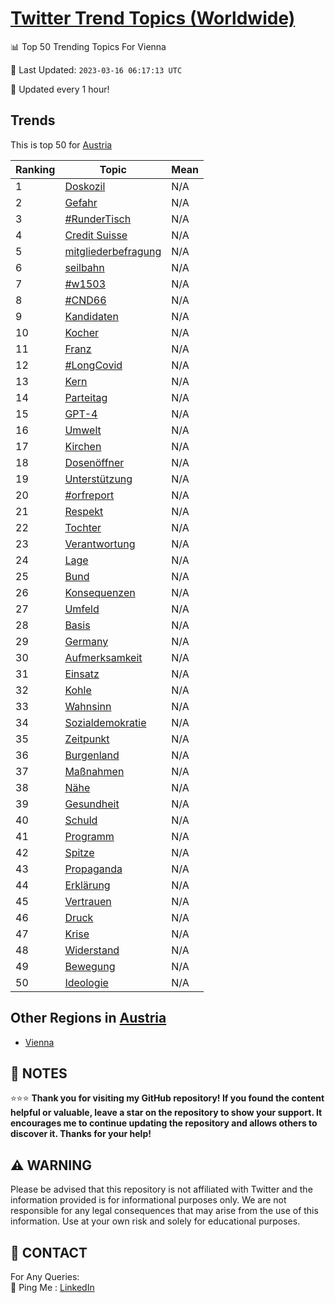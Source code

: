 [Twitter Trend Topics (Worldwide)](https://github.com/ErcinDedeoglu/Twitter-Trend-Topics)
==========


📊 Top 50 Trending Topics For Vienna

📆 Last Updated: `2023-03-16 06:17:13 UTC`

🔧 Updated every 1 hour!


## Trends

This is top 50 for [Austria](</Austria>)

| Ranking | Topic | Mean |
| ------- | ------------ | ------------ |
| 1 | [Doskozil](http://twitter.com/search?q=Doskozil) | N/A |
| 2 | [Gefahr](http://twitter.com/search?q=Gefahr) | N/A |
| 3 | [#RunderTisch](http://twitter.com/search?q=%23RunderTisch) | N/A |
| 4 | [Credit Suisse](http://twitter.com/search?q=Credit+Suisse) | N/A |
| 5 | [mitgliederbefragung](http://twitter.com/search?q=mitgliederbefragung) | N/A |
| 6 | [seilbahn](http://twitter.com/search?q=seilbahn) | N/A |
| 7 | [#w1503](http://twitter.com/search?q=%23w1503) | N/A |
| 8 | [#CND66](http://twitter.com/search?q=%23CND66) | N/A |
| 9 | [Kandidaten](http://twitter.com/search?q=Kandidaten) | N/A |
| 10 | [Kocher](http://twitter.com/search?q=Kocher) | N/A |
| 11 | [Franz](http://twitter.com/search?q=Franz) | N/A |
| 12 | [#LongCovid](http://twitter.com/search?q=%23LongCovid) | N/A |
| 13 | [Kern](http://twitter.com/search?q=Kern) | N/A |
| 14 | [Parteitag](http://twitter.com/search?q=Parteitag) | N/A |
| 15 | [GPT-4](http://twitter.com/search?q=GPT-4) | N/A |
| 16 | [Umwelt](http://twitter.com/search?q=Umwelt) | N/A |
| 17 | [Kirchen](http://twitter.com/search?q=Kirchen) | N/A |
| 18 | [Dosenöffner](http://twitter.com/search?q=Dosen%c3%b6ffner) | N/A |
| 19 | [Unterstützung](http://twitter.com/search?q=Unterst%c3%bctzung) | N/A |
| 20 | [#orfreport](http://twitter.com/search?q=%23orfreport) | N/A |
| 21 | [Respekt](http://twitter.com/search?q=Respekt) | N/A |
| 22 | [Tochter](http://twitter.com/search?q=Tochter) | N/A |
| 23 | [Verantwortung](http://twitter.com/search?q=Verantwortung) | N/A |
| 24 | [Lage](http://twitter.com/search?q=Lage) | N/A |
| 25 | [Bund](http://twitter.com/search?q=Bund) | N/A |
| 26 | [Konsequenzen](http://twitter.com/search?q=Konsequenzen) | N/A |
| 27 | [Umfeld](http://twitter.com/search?q=Umfeld) | N/A |
| 28 | [Basis](http://twitter.com/search?q=Basis) | N/A |
| 29 | [Germany](http://twitter.com/search?q=Germany) | N/A |
| 30 | [Aufmerksamkeit](http://twitter.com/search?q=Aufmerksamkeit) | N/A |
| 31 | [Einsatz](http://twitter.com/search?q=Einsatz) | N/A |
| 32 | [Kohle](http://twitter.com/search?q=Kohle) | N/A |
| 33 | [Wahnsinn](http://twitter.com/search?q=Wahnsinn) | N/A |
| 34 | [Sozialdemokratie](http://twitter.com/search?q=Sozialdemokratie) | N/A |
| 35 | [Zeitpunkt](http://twitter.com/search?q=Zeitpunkt) | N/A |
| 36 | [Burgenland](http://twitter.com/search?q=Burgenland) | N/A |
| 37 | [Maßnahmen](http://twitter.com/search?q=Ma%c3%9fnahmen) | N/A |
| 38 | [Nähe](http://twitter.com/search?q=N%c3%a4he) | N/A |
| 39 | [Gesundheit](http://twitter.com/search?q=Gesundheit) | N/A |
| 40 | [Schuld](http://twitter.com/search?q=Schuld) | N/A |
| 41 | [Programm](http://twitter.com/search?q=Programm) | N/A |
| 42 | [Spitze](http://twitter.com/search?q=Spitze) | N/A |
| 43 | [Propaganda](http://twitter.com/search?q=Propaganda) | N/A |
| 44 | [Erklärung](http://twitter.com/search?q=Erkl%c3%a4rung) | N/A |
| 45 | [Vertrauen](http://twitter.com/search?q=Vertrauen) | N/A |
| 46 | [Druck](http://twitter.com/search?q=Druck) | N/A |
| 47 | [Krise](http://twitter.com/search?q=Krise) | N/A |
| 48 | [Widerstand](http://twitter.com/search?q=Widerstand) | N/A |
| 49 | [Bewegung](http://twitter.com/search?q=Bewegung) | N/A |
| 50 | [Ideologie](http://twitter.com/search?q=Ideologie) | N/A |



## Other Regions in [Austria](</Austria>)

* [Vienna](</Austria/Vienna.md>)



## 📝 NOTES

⭐⭐⭐ **Thank you for visiting my GitHub repository! If you found the content helpful or valuable, leave a star on the repository to show your support. It encourages me to continue updating the repository and allows others to discover it. Thanks for your help!**


## ⚠️ WARNING

Please be advised that this repository is not affiliated with Twitter and the information provided is for informational purposes only. We are not responsible for any legal consequences that may arise from the use of this information. Use at your own risk and solely for educational purposes.


## 📨 CONTACT

 For Any Queries:  
            🏓 Ping Me : [LinkedIn](https://www.linkedin.com/in/ercindedeoglu/)
